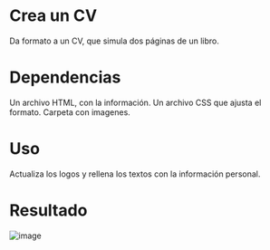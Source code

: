 # Crea un CV

Da formato a un CV, que simula dos páginas de un libro. 
# Dependencias
Un archivo HTML, con la información. 
Un archivo CSS que ajusta el formato. 
Carpeta con imagenes.
# Uso 
Actualiza los logos y rellena los textos con la información personal. 
# Resultado 
![image](https://github.com/user-attachments/assets/17b71430-d3b6-40eb-84eb-c6636667fba1)
